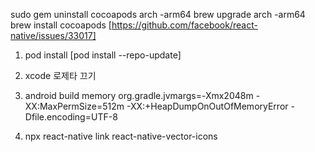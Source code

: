 sudo gem uninstall cocoapods
arch -arm64 brew upgrade
arch -arm64 brew install cocoapods
[https://github.com/facebook/react-native/issues/33017]

1. pod install
   [pod install --repo-update]

2. xcode 로제타 끄기

3. android build memory
   org.gradle.jvmargs=-Xmx2048m -XX:MaxPermSize=512m -XX:+HeapDumpOnOutOfMemoryError -Dfile.encoding=UTF-8

4. npx react-native link react-native-vector-icons
